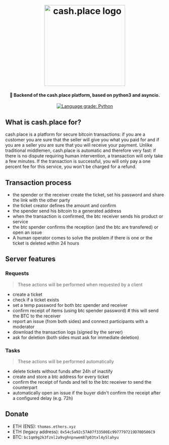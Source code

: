 <h1 align="center">
  <br>
  <img src="https://cash.place/images/full_logo.svg" alt="cash.place logo" width="256">
  <br>
</h1>

<h4 align="center">🦾 Backend of the cash.place platform, based on python3 and asyncio.</h4>

<p align="center">
    <a href="https://lgtm.com/projects/g/cashplace/server/context:python">
        <img alt="Language grade: Python" src="https://img.shields.io/lgtm/grade/python/g/cashplace/server.svg?logo=lgtm"/>
    </a>
</p>

## What is cash.place for?

cash.place is a platform for secure bitcoin transactions: if you are a customer you are sure that the seller will give you what you paid for and if you are a seller you are sure that you will receive your payment. Unlike traditional middlemen, cash.place is automatic and therefore very fast: if there is no dispute requiring human intervention, a transaction will only take a few minutes. If the transaction is successful, you will only pay a one percent fee for this service,
you won't be charged for a refund.

## Transaction process

- the spender or the receiver create the ticket, set his password and share the link with the other party
- the ticket creator defines the amount and confirm
- the spender send his bitcoin to a generated address
- when the transaction is confirmed, the btc receiver sends his product or service
- the btc spender confirms the reception (and the btc are transfered) or open an issue
- A human operator comes to solve the problem if there is one or the ticket is deleted within 24 hours

## Server features

### Requests
> These actions will be performed when requested by a client
- create a ticket
- check if a ticket exists
- set a temp password for both btc spender and receiver
- confirm receipt of items (using btc spender password) # this will send the BTC to the receiver
- report an issue (from both sides) and connect participants with a moderator
- download the transaction logs (signed by the server)
- ask for deletion (both sides must ask for immediate deletion)

### Tasks
> These actions will be performed automatically
- delete tickets without funds after 24h of inactify
- create and store a btc address for every ticket
- confirm the receipt of funds and tell to the btc receiver to send the counterpart
- automatically open an issue if the buyer didn't confirm the receipt after a configured delay (e.g. 72h)

## Donate
- ETH (ENS): ``thomas.ethers.xyz``
- ETH (legacy address): ``0x54c5a92c57A07f33500Ec9977797219D70D506C9``
- BTC: ``bc1qm9g2k3fznl2a9vghnpnwem87p03txl4y5lahyu``